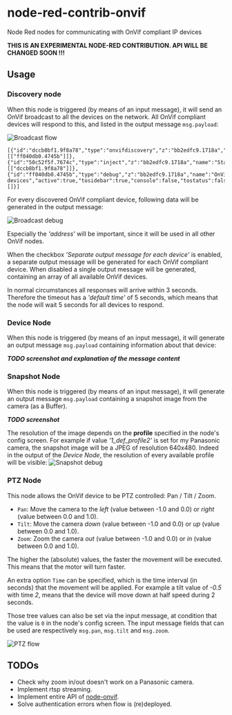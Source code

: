 # node-red-contrib-onvif
Node Red nodes for communicating with OnVif compliant IP devices

**THIS IS AN EXPERIMENTAL NODE-RED CONTRIBUTION.  API WILL BE CHANGED SOON !!!**

## Usage


### Discovery node
When this node is triggered (by means of an input message), it will send an OnVif broadcast to all the devices on the network.  All OnVif compliant devices will respond to this, and listed in the output message `msg.payload`:

![Broadcast flow](https://raw.githubusercontent.com/bartbutenaers/node-red-contrib-onvif/master/images/onvif_discovery_flow.png)

```
[{"id":"dccb8bf1.9f8a78","type":"onvifdiscovery","z":"bb2edfc9.1718a","name":"","timeout":"5","separate":false,"x":720,"y":820,"wires":[["ff040db0.4745b"]]},{"id":"50c52f5f.7674c","type":"inject","z":"bb2edfc9.1718a","name":"Start","topic":"","payload":"","payloadType":"date","repeat":"","crontab":"","once":false,"onceDelay":0.1,"x":550,"y":820,"wires":[["dccb8bf1.9f8a78"]]},{"id":"ff040db0.4745b","type":"debug","z":"bb2edfc9.1718a","name":"OnVif devices","active":true,"tosidebar":true,"console":false,"tostatus":false,"complete":"payload","x":920,"y":820,"wires":[]}]
```

For every discovered OnVif compliant device, following data will be generated in the output message:

![Broadcast debug](https://raw.githubusercontent.com/bartbutenaers/node-red-contrib-onvif/master/images/onvif_discovery_debug.png)

Especially the *'address'* will be important, since it will be used in all other OnVif nodes.

When the checkbox *'Separate output message for each device'* is enabled, a separate output message will be generated for each OnVif compliant device.  When disabled a single output message will be generated, containing an array of all available OnVif devices.

In normal circumstances all responses will arrive within 3 seconds.  Therefore the timeout has a *'default time'* of 5 seconds, which means that the node will wait 5 seconds for all devices to respond.  

### Device Node
When this node is triggered (by means of an input message), it will generate an output message `msg.payload` containing information about that device:

***TODO screenshot and explanation of the message content***

### Snapshot Node
When this node is triggered (by means of an input message), it will generate an output message `msg.payload` containing a snapshot image from the camera (as a Buffer).

***TODO screenshot***

The resolution of the image depends on the **profile** specified in the node's config screen.  For example if value *'1_def_profile2'* is set for my Panasonic camera, the snapshot image will be a JPEG of resolution 640x480.  Indeed in the output of the *Device Node*, the resolution of every available profile will be visible:
![Snapshot debug](https://raw.githubusercontent.com/bartbutenaers/node-red-contrib-onvif/master/images/onvif_snapshot_debug.png)

### PTZ Node
This node allows the OnVif device to be PTZ controlled: Pan / Tilt / Zoom.

+ `Pan`: Move the camera to the *left* (value between -1.0 and 0.0) or *right* (value between 0.0 and 1.0).
+ `Tilt`: Move the camera *down* (value between -1.0 and 0.0) or *up* (value between 0.0 and 1.0).
+ `Zoom`: Zoom the camera *out* (value between -1.0 and 0.0) or *in* (value between 0.0 and 1.0).

The higher the (absolute) values, the faster the movement will be executed.  This means that the motor will turn faster.

An extra option `Time` can be specified, which is the time interval (in seconds) that the movement will be applied.  For example a tilt value of *-0.5* with time *2*, means that the device will move down at half speed during 2 seconds.

Those tree values can also be set via the input message, at condition that the value is `0` in the node's config screen.  The input message fields that can be used are respectively `msg.pan`, `msg.tilt` and `msg.zoom`.

![PTZ flow](https://raw.githubusercontent.com/bartbutenaers/node-red-contrib-onvif/master/images/onvif_ptz_flow.png)

## TODOs
+ Check why zoom in/out doesn't work on a Panasonic camera.
+ Implement rtsp streaming.
+ Implement entire API of [node-onvif](https://github.com/futomi/node-onvif).
+ Solve authentication errors when flow is (re)deployed.
